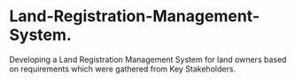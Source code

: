 # Land-Registration-Management-System.
Developing a Land Registration Management System for land owners based on requirements which were gathered from Key Stakeholders.
